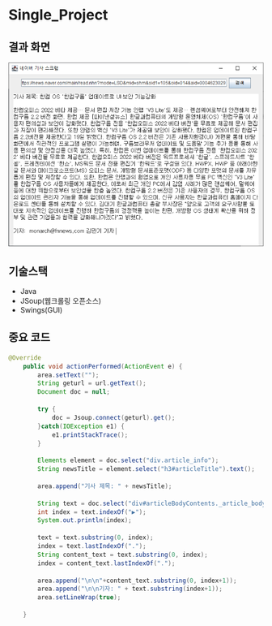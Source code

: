 # Single_Project

## 결과 화면
![결과이미지](https://github.com/jih3508/Single_Project/blob/master/%EC%9E%90%EB%B0%94%20%EC%9B%B9%20%ED%81%AC%EB%A1%A4%EB%A7%81%20%EB%AF%B8%EB%8B%88%20%ED%94%84%EB%A1%9C%EC%A0%9D%ED%8A%B8/Naver_Article.png)

## 기술스택
- Java
- JSoup(웹크롤링 오픈소스)
- Swings(GUI)

## 중요 코드
``` Java
@Override
	public void actionPerformed(ActionEvent e) {
		area.setText("");
		String geturl = url.getText();
		Document doc = null;
		
		try {
			doc = Jsoup.connect(geturl).get();
		}catch(IOException e1) {
			e1.printStackTrace();
		}
		
		Elements element = doc.select("div.article_info");
		String newsTitle = element.select("h3#articleTitle").text();
				
		area.append("기사 제목: " + newsTitle);
		
		String text = doc.select("div#articleBodyContents._article_body_contents").text();
		int index = text.indexOf("▶");
		System.out.println(index);
		
		text = text.substring(0, index);
		index = text.lastIndexOf(".");
		String content_text = text.substring(0, index);
		index = content_text.lastIndexOf(".");
		
		area.append("\n\n"+content_text.substring(0, index+1));
		area.append("\n\n기자: " + text.substring(index+1));
		area.setLineWrap(true); 

	}

```
